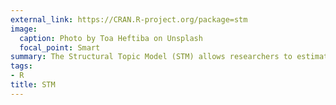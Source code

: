```yaml
---
external_link: https://CRAN.R-project.org/package=stm
image:
  caption: Photo by Toa Heftiba on Unsplash
  focal_point: Smart
summary: The Structural Topic Model (STM) allows researchers to estimate topic models with document-level covariates.
tags:
- R
title: STM
---
```

